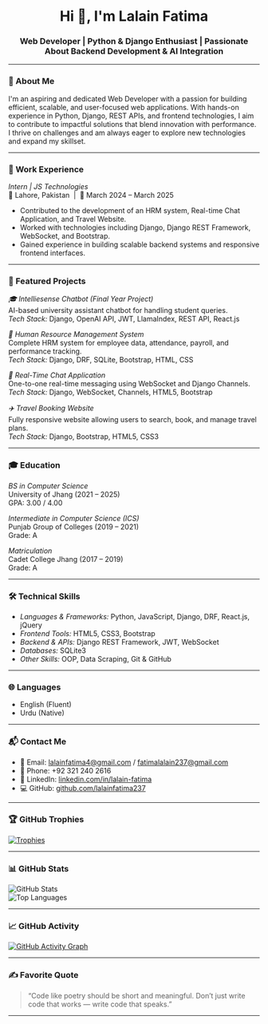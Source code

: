 <h1 align="center">Hi 👋, I'm Lalain Fatima</h1>
<h3 align="center">Web Developer | Python & Django Enthusiast | Passionate About Backend Development & AI Integration</h3>

---

### 💫 About Me

I'm an aspiring and dedicated Web Developer with a passion for building efficient, scalable, and user-focused web applications. With hands-on experience in Python, Django, REST APIs, and frontend technologies, I aim to contribute to impactful solutions that blend innovation with performance. I thrive on challenges and am always eager to explore new technologies and expand my skillset.

---

### 💼 Work Experience

*Intern | JS Technologies*  
📍 Lahore, Pakistan &nbsp;|&nbsp; 📅 March 2024 – March 2025  
- Contributed to the development of an HRM system, Real-time Chat Application, and Travel Website.  
- Worked with technologies including Django, Django REST Framework, WebSocket, and Bootstrap.  
- Gained experience in building scalable backend systems and responsive frontend interfaces.

---

### 🚀 Featured Projects

*🎓 Intelliesense Chatbot (Final Year Project)*  
AI-based university assistant chatbot for handling student queries.  
*Tech Stack:* Django, OpenAI API, JWT, LlamaIndex, REST API, React.js

*💼 Human Resource Management System*  
Complete HRM system for employee data, attendance, payroll, and performance tracking.  
*Tech Stack:* Django, DRF, SQLite, Bootstrap, HTML, CSS

*💬 Real-Time Chat Application*  
One-to-one real-time messaging using WebSocket and Django Channels.  
*Tech Stack:* Django, WebSocket, Channels, HTML5, Bootstrap

*✈️ Travel Booking Website*  
Fully responsive website allowing users to search, book, and manage travel plans.  
*Tech Stack:* Django, Bootstrap, HTML5, CSS3

---

### 🎓 Education

*BS in Computer Science*  
University of Jhang (2021 – 2025)  
GPA: 3.00 / 4.00  

*Intermediate in Computer Science (ICS)*  
Punjab Group of Colleges (2019 – 2021)  
Grade: A  

*Matriculation*  
Cadet College Jhang (2017 – 2019)  
Grade: A  

---

### 🛠️ Technical Skills

- *Languages & Frameworks:* Python, JavaScript, Django, DRF, React.js, jQuery  
- *Frontend Tools:* HTML5, CSS3, Bootstrap  
- *Backend & APIs:* Django REST Framework, JWT, WebSocket  
- *Databases:* SQLite3  
- *Other Skills:* OOP, Data Scraping, Git & GitHub

---

### 🌐 Languages

- English (Fluent)  
- Urdu (Native)

---

### 📬 Contact Me

- 📧 Email: [lalainfatima4@gmail.com](mailto:lalainfatima4@gmail.com) / [fatimalalain237@gmail.com](mailto:fatimalalain237@gmail.com)  
- 📱 Phone: +92 321 240 2616  
- 🔗 LinkedIn: [linkedin.com/in/lalain-fatima](https://www.linkedin.com/in/lalain-fatima/)  
- 💻 GitHub: [github.com/lalainfatima237](https://github.com/lalainfatima237)

---

### 🏆 GitHub Trophies  
[![Trophies](https://github-profile-trophy.vercel.app/?username=lalainfatima237&theme=dracula&no-frame=true&row=2&column=4)](https://github.com/ryo-ma/github-profile-trophy)

---

### 📊 GitHub Stats  
![GitHub Stats](https://github-readme-stats.vercel.app/api?username=lalainfatima237&show_icons=true&theme=algolia)  
![Top Languages](https://github-readme-stats.vercel.app/api/top-langs/?username=lalainfatima237&layout=compact&theme=algolia)

---
### 📈 GitHub Activity

[![GitHub Activity Graph](https://github-readme-activity-graph.vercel.app/graph?username=lalainfatima237&theme=github-compact)](https://github.com/lalainfatima237)

---

### ✍️ Favorite Quote

> “Code like poetry should be short and meaningful. Don’t just write code that works — write code that speaks.”

---
